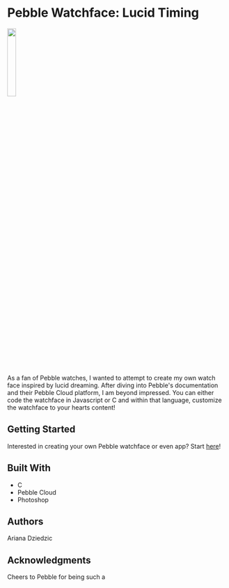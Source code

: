 # Pebble Watchface: Lucid Timing

<!-- <p align="center"> -->
  <img src="https://cloud.githubusercontent.com/assets/20157962/18937516/f3581752-85be-11e6-81b2-c039794a3dd7.png" width="20%">
  </img>
</p>

As a fan of Pebble watches, I wanted to attempt to create my own watch face inspired by lucid dreaming. After diving into Pebble's documentation and their Pebble Cloud platform, I am beyond impressed. You can either code the watchface in Javascript or C and within that language, customize the watchface to your hearts content!

## Getting Started
Interested in creating your own Pebble watchface or even app? Start <a href="https://developer.pebble.com/tutorials/">here</a>!

## Built With
* C 
* Pebble Cloud
* Photoshop

## Authors
Ariana Dziedzic

## Acknowledgments
Cheers to Pebble for being such a 
